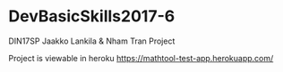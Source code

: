 # DevBasicSkills2017-6
DIN17SP Jaakko Lankila &amp; Nham Tran Project

Project is viewable in heroku
https://mathtool-test-app.herokuapp.com/
